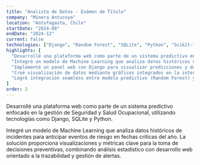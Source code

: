 ```yaml
---
title: "Analista de Datos - Exámen de Título"
company: "Minera Antucoya"
location: "Antofagasta, Chile"
startDate: "2024-08"
endDate: "2024-12"
current: false
technologies: ["Django", "Random Forest", "SQLite", "Python", "Scikit-learn", "Pandas", "Matplotlib"]
highlights: [
  "Desarrollé una plataforma web como parte de un sistema predictivo enfocado en la gestión de Seguridad y Salud Ocupacional.",
  "Integré un modelo de Machine Learning que analiza datos históricos de incidentes para anticipar eventos de riesgo.",
  "Implementé un panel web con Django para visualizar predicciones y datos clave.",
  "Creé visualización de datos mediante gráficos integrados en la interfaz.",
  "Logré integración seamless entre modelo predictivo (Random Forest) y interfaz web."
]
order: 2
---
```


Desarrollé una plataforma web como parte de un sistema predictivo enfocado en la gestión de Seguridad y Salud Ocupacional, utilizando tecnologías como Django, SQLite y Python.

Integré un modelo de Machine Learning que analiza datos históricos de incidentes para anticipar eventos de riesgo en fechas críticas del año. La solución proporciona visualizaciones y métricas clave para la toma de decisiones preventivas, combinando análisis estadístico con desarrollo web orientado a la trazabilidad y gestión de alertas.